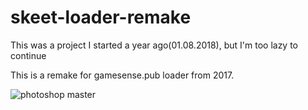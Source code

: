 # skeet-loader-remake
This was a project I started a year ago(01.08.2018), but I'm too lazy to continue 


This is a remake for gamesense.pub loader from 2017.


![photoshop master](https://user-images.githubusercontent.com/38926801/52387264-2a9c7800-2a92-11e9-95d4-a6e06848b374.png)

